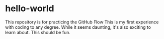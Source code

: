 # hello-world
This repository is for practicing the GitHub Flow
This is my first experience with coding to any degree. While it seems daunting, it's also exciting to learn about. This should be fun.
